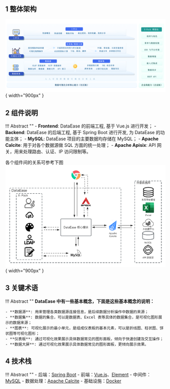 ## 1 整体架构

![整体架构](./newimg/product_acceptance/功能架构图.PNG){ width="900px" }

## 2 组件说明

!!! Abstract ""
    - **Frontend**:  DataEase 的前端工程, 基于 Vue.js 进行开发；
    - **Backend**:  DataEase 的后端工程, 基于 Spring Boot 进行开发, 为 DataEase 的功能主体；
    - **MySQL**:  DataEase 项目的主要数据均存储在 MySQL；
    - **Apache Calcite**: 用于对各个数据源做 SQL 方面的统一处理；
    - **Apache Apisix**: API 网关，用来处理路由、认证、IP 访问限制等。

各个组件间的关系可参考下图  
![组件说明](./newimg/product_acceptance/2.0组件关系图.png){ width="900px" }

## 3 关键术语

!!! Abstract ""
    **DataEase 中有一些基本概念，下面是这些基本概念的说明：**

    - **数据源**: 用来管理各类数据源连接信息，是后续数据分析操作中数据的来源；
    - **数据集**: 数据的集合，可以是数据表、Excel 表等具体的数据集合，是可视化图形展示的数据来源；
    - **图表**: 可视化展示的最小单元，是组成仪表板的基本元素，可以是折线图、柱状图、饼状图等可视化图形；
    - **仪表板**: 通过可视化效果展示具体数据常见的图形面板，倾向于快速创建及交互操作；
    - **数据大屏**: 通过可视化效果展示具体数据常见的图形面板，更倾向展示效果。
    
## 4 技术栈

!!! Abstract ""
    - 后端：[Spring Boot](https://spring.io/projects/spring-boot)
    - 前端：[Vue.js](https://vuejs.org/)、[Element](https://element.eleme.cn/)
    - 中间件：[MySQL](https://www.mysql.com/)
    - 数据处理：[Apache Calcite](https://calcite.apache.org/)
    - 基础设施：[Docker](https://www.docker.com/)
